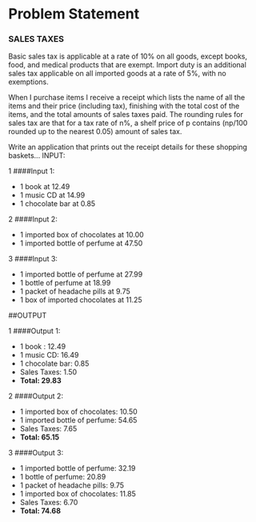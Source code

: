# Problem Statement

### SALES TAXES

Basic sales tax is applicable at a rate of 10% on all goods, except books, food, and medical products that
are exempt. Import duty is an additional sales tax applicable on all imported goods at a rate of 5%, with
no exemptions.

When I purchase items I receive a receipt which lists the name of all the items and their price (including
tax), finishing with the total cost of the items, and the total amounts of sales taxes paid. The rounding
rules for sales tax are that for a tax rate of n%, a shelf price of p contains (np/100 rounded up to the
nearest 0.05) amount of sales tax.

Write an application that prints out the receipt details for these shopping baskets...
INPUT:

1 ####Input 1:

* 1 book at 12.49
* 1 music CD at 14.99
* 1 chocolate bar at 0.85

2 ####Input 2:

* 1 imported box of chocolates at 10.00
* 1 imported bottle of perfume at 47.50

3 ####Input 3:

* 1 imported bottle of perfume at 27.99
* 1 bottle of perfume at 18.99
* 1 packet of headache pills at 9.75
* 1 box of imported chocolates at 11.25

##OUTPUT

1 ####Output 1:
* 1 book : 12.49
* 1 music CD: 16.49
* 1 chocolate bar: 0.85
* Sales Taxes: 1.50
* __Total: 29.83__

2 ####Output 2:
* 1 imported box of chocolates: 10.50
* 1 imported bottle of perfume: 54.65
* Sales Taxes: 7.65
* __Total: 65.15__

3 ####Output 3:
* 1 imported bottle of perfume: 32.19
* 1 bottle of perfume: 20.89
* 1 packet of headache pills: 9.75
* 1 imported box of chocolates: 11.85
* Sales Taxes: 6.70
* __Total: 74.68__